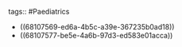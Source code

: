 tags:: #Paediatrics

- ((68107569-ed6a-4b5c-a39e-367235b0ad18))
- ((68107577-be5e-4a6b-97d3-ed583e01acca))